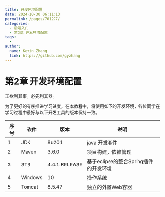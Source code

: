 ```yaml
---
title: 开发环境配置
date: 2024-10-30 06:11:13
permalink: /pages/701277/
categories: 
  - 后端入门
  - 第2章 开发环境配置
tags: 
  - 
author: 
  name: Kevin Zhang
  link: https://github.com/gyzhang
---
```

# 第2章 开发环境配置

工欲利其事，必先利其器。

为了更好的有序推进学习进度，在本教程中，将使用如下的开发环境，各位同学在学习过程中最好与以下开发工具的版本保持一致。

| 序号 | 软件    | 版本          | 说明                                  |
| ---- | ------- | ------------- | ------------------------------------- |
| 1    | JDK     | 8u201         | java 开发套件                         |
| 2    | Maven   | 3.6.0         | 项目构建，依赖管理                    |
| 3    | STS     | 4.4.1.RELEASE | 基于eclipse的整合Spring插件的开发环境 |
| 4    | Windows | 10            | 操作系统                              |
| 5    | Tomcat  | 8.5.47        | 独立的外置Web容器                     |
